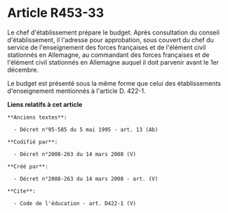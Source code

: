 # Article R453-33

Le chef d'établissement prépare le budget. Après consultation du conseil d'établissement, il l'adresse pour approbation, sous
couvert du chef du service de l'enseignement des forces françaises et de l'élément civil stationnés en Allemagne, au
commandant des forces françaises et de l'élément civil stationnés en Allemagne auquel il doit parvenir avant le 1er
décembre. 

Le budget est présenté sous la même forme que celui des établissements d'enseignement mentionnés à l'article D. 422-1.

**Liens relatifs à cet article**

	**Anciens textes**:

	  - Décret n°95-585 du 5 mai 1995 - art. 13 (Ab)

	**Codifié par**:

	  - Décret n°2008-263 du 14 mars 2008 (V)

	**Créé par**:

	  - Décret n°2008-263 du 14 mars 2008 - art. (V)

	**Cite**:

	  - Code de l'éducation - art. D422-1 (V)
